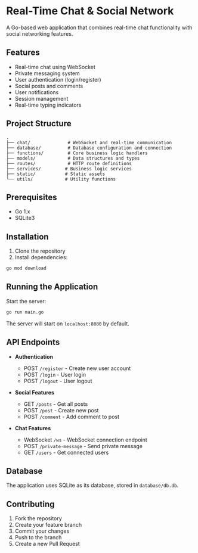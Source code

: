 # Real-Time Chat & Social Network

A Go-based web application that combines real-time chat functionality with social networking features.

## Features

- Real-time chat using WebSocket
- Private messaging system
- User authentication (login/register)
- Social posts and comments
- User notifications
- Session management
- Real-time typing indicators

## Project Structure

```
.
├── chat/              # WebSocket and real-time communication
├── database/          # Database configuration and connection
├── functions/         # Core business logic handlers
├── models/            # Data structures and types
├── routes/            # HTTP route definitions
├── services/         # Business logic services
├── static/           # Static assets
└── utils/            # Utility functions
```

## Prerequisites

- Go 1.x
- SQLite3

## Installation

1. Clone the repository
2. Install dependencies:

```sh
go mod download
```

## Running the Application

Start the server:

```sh
go run main.go
```

The server will start on `localhost:8080` by default.

## API Endpoints

- **Authentication**

  - POST `/register` - Create new user account
  - POST `/login` - User login
  - POST `/logout` - User logout

- **Social Features**

  - GET `/posts` - Get all posts
  - POST `/post` - Create new post
  - POST `/comment` - Add comment to post

- **Chat Features**
  - WebSocket `/ws` - WebSocket connection endpoint
  - POST `/private-message` - Send private message
  - GET `/users` - Get connected users

## Database

The application uses SQLite as its database, stored in `database/db.db`.

## Contributing

1. Fork the repository
2. Create your feature branch
3. Commit your changes
4. Push to the branch
5. Create a new Pull Request
